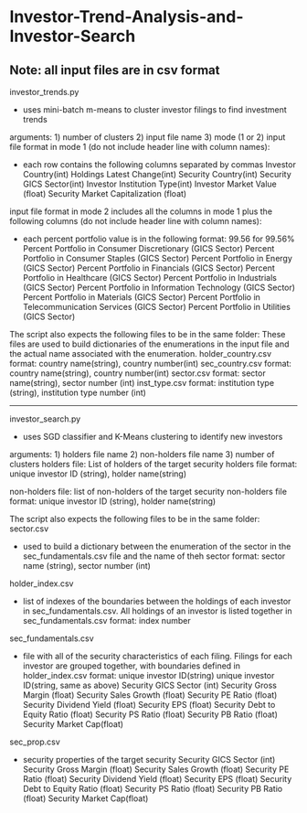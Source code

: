 # Investor-Trend-Analysis-and-Investor-Search
Note: all input files are in csv format
-------------------------------------------------------------------------
investor_trends.py
- uses mini-batch m-means to cluster investor filings to find investment trends

arguments: 1) number of clusters 2) input file name  3) mode (1 or 2)
input file format in mode 1 (do not include header line with column names):
  - each row contains the following columns separated by commas
Investor Country(int)
Holdings Latest Change(int)
Security Country(int)
Security GICS Sector(int)
Investor Institution Type(int)
Investor Market Value (float)
Security Market Capitalization (float)

input file format in mode 2 includes all the columns in mode 1 plus the following columns (do not include header line with column names):
- each percent portfolio value is in the following format: 99.56 for 99.56%
Percent Portfolio in Consumer Discretionary (GICS Sector)
Percent Portfolio in Consumer Staples (GICS Sector)
Percent Portfolio in Energy (GICS Sector)
Percent Portfolio in Financials (GICS Sector)
Percent Portfolio in Healthcare (GICS Sector)
Percent Portfolio in Industrials (GICS Sector)
Percent Portfolio in Information Technology (GICS Sector)
Percent Portfolio in Materials (GICS Sector)
Percent Portfolio in Telecommunication Services (GICS Sector)
Percent Portfolio in Utilities (GICS Sector)

The script also expects the following files to be in the same folder:
These files are used to build dictionaries of the enumerations in the input file and the actual name associated with the enumeration.
holder_country.csv
format: country name(string), country number(int)
sec_country.csv
format: country name(string), country number(int)
sector.csv
format: sector name(string), sector number (int)
inst_type.csv
format: institution type (string), institution type number (int)


-------------------------------------------------------------------------

investor_search.py
- uses SGD classifier and K-Means clustering to identify new investors 

arguments: 1) holders file name 2) non-holders file name 3) number of clusters
holders file: List of holders of the target security
holders file format:
unique investor ID (string), holder name(string)

non-holders file: list of non-holders of the target security
non-holders file format:
unique investor ID (string), holder name(string)

The script also expects the following files to be in the same folder:
sector.csv
- used to build a dictionary between the enumeration of the sector in the sec_fundamentals.csv file and the name of theh sector
format: sector name (string), sector number (int)

holder_index.csv
- list of indexes of the boundaries between the holdings of each investor in sec_fundamentals.csv. All holdings of an investor is listed together in sec_fundamentals.csv
format: index number

sec_fundamentals.csv
- file with all of the security characteristics of each filing. Filings for each investor are grouped together, with boundaries defined in holder_index.csv
format:
unique investor ID(string)
unique investor ID(string, same as above)
Security GICS Sector (int)
Security Gross Margin (float)
Security Sales Growth (float)
Security PE Ratio (float)
Security Dividend Yield (float)
Security EPS (float)
Security Debt to Equity Ratio (float)
Security PS Ratio (float)
Security PB Ratio (float)
Security Market Cap(float)

sec_prop.csv
- security properties of the target security
Security GICS Sector (int)
Security Gross Margin (float)
Security Sales Growth (float)
Security PE Ratio (float)
Security Dividend Yield (float)
Security EPS (float)
Security Debt to Equity Ratio (float)
Security PS Ratio (float)
Security PB Ratio (float)
Security Market Cap(float)
